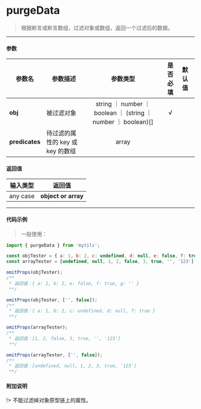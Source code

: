 # purgeData

> 根据断言或断言数组，过滤对象或数组，返回一个过滤后的数据。

---

#### 参数

| 参数名         | 参数描述                         |                            参数类型                            | 是否必填 | 默认值 |
| -------------- | -------------------------------- | :------------------------------------------------------------: | :------: | :----- |
| **obj**        | 被过滤对象                       | string ｜ number ｜ boolean ｜ (string ｜ number ｜ boolean)[] |    √     |        |
| **predicates** | 待过滤的属性的 key 或 key 的数组 |                             array                              |          |        |

#### 返回值

| 输入类型 |       返回值        |
| :------: | :-----------------: |
| any case | **object or array** |

---

#### 代码示例

> 一般使用：

```js
import { purgeData } from 'mytils';

const objTester = { a: 1, b: 2, c: undefined, d: null, e: false, f: true, g: '' };
const arrayTester = [undefined, null, 1, 2, false, 3, true, '', '123'];

omitProps(objTester);
/**
 * 返回值：{ a: 1, b: 2, e: false, f: true, g: '' }
 **/

omitProps(objTester, ['', false]);
/**
 * 返回值：{ a: 1, b: 2, c: undefined, d: null, f: true }
 **/

omitProps(arrayTester);
/**
 * 返回值：[1, 2, false, 3, true, '', '123']
 **/

omitProps(arrayTester, ['', false]);
/**
 * 返回值：[undefined, null, 1, 2, 3, true, '123']
 **/
```

#### 附加说明

!> 不能过滤掉对象原型链上的属性。
